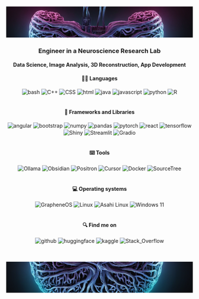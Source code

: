 ![Header](Banner_lseu_top.png)

<div align="center">
  
<h3>Engineer in a Neuroscience Research Lab</h4>
<h4>Data Science, Image Analysis, 3D Reconstruction, App Development</h4>

  
<h4>👨‍💻 Languages</h4> 

<img align="center" src="https://raw.githubusercontent.com/rahul-jha98/github_readme_icons/main/language_and_tools/square/bash/bash-colored.svg" alt="bash" height="42px"/>
<img align="center" src="https://raw.githubusercontent.com/rahul-jha98/github_readme_icons/main/language_and_tools/square/c++/c++.svg" alt="C++" height="42px"/>
<img align="center" src="https://raw.githubusercontent.com/rahul-jha98/github_readme_icons/main/language_and_tools/square/css/css.svg" alt="CSS" height="42px"/>
<img align="center" src="https://raw.githubusercontent.com/rahul-jha98/github_readme_icons/main/language_and_tools/square/html/html.svg" alt="html" height="42px"/>
<img align="center" src="https://raw.githubusercontent.com/rahul-jha98/github_readme_icons/main/language_and_tools/square/java/java.svg" alt="java" height="42px"/>
<img align="center" src="https://raw.githubusercontent.com/rahul-jha98/github_readme_icons/main/language_and_tools/square/javascript/javascript.svg" alt="javascript" height="42px"/>
<img align="center" src="https://raw.githubusercontent.com/rahul-jha98/github_readme_icons/main/language_and_tools/square/python/python.svg" alt="python" height="42px"/>
<img align="center" src="https://cdn.worldvectorlogo.com/logos/r-lang.svg" alt="R" height="30px"/>

<br> 
<br> 

<h4>🧰 Frameworks and Libraries</h4>

<img align="center" src="https://raw.githubusercontent.com/rahul-jha98/github_readme_icons/main/language_and_tools/square/angular/angular.svg" alt="angular" height="42px"/>
<img align="center" src="https://raw.githubusercontent.com/rahul-jha98/github_readme_icons/main/language_and_tools/square/bootstrap/bootstrap.svg" alt="bootstrap" height="42px"/>
<img align="center" src="https://www.svgrepo.com/show/373938/numpy.svg" alt="numpy" height="38px"/>
<img align="center" src="https://www.svgrepo.com/show/473742/pandas.svg" alt="pandas" height="38px"/>
<img align="center" src="https://raw.githubusercontent.com/rahul-jha98/github_readme_icons/main/language_and_tools/square/pytorch/pytorch.svg" alt="pytorch" height="42px"/>
<img align="center" src="https://raw.githubusercontent.com/rahul-jha98/github_readme_icons/main/language_and_tools/square/react/react.svg" alt="react" height="42px"/>
<img align="center" src="https://raw.githubusercontent.com/rahul-jha98/github_readme_icons/main/language_and_tools/square/tensorflow/tensorflow.svg" alt="tensorflow" height="42px"/>
<img align="center" src="https://encrypted-tbn0.gstatic.com/images?q=tbn:ANd9GcQdpycjSlZFDPKPkGhrnzhndbdvwOXhl0qJi2gJ-GdOY3q4zGES2aaK215OejeKCH01oac" alt="Shiny" height="42px"/>
<img align="center" src="https://seeklogo.com/images/S/streamlit-logo-1A3B208AE4-seeklogo.com.png" alt="Streamlit" height="20px"/>
<img align="center" src="https://avatars.githubusercontent.com/u/51063788?s=48&v=4" alt="Gradio" height="30px"/>

<br> 
<br> 

<h4>⌨️ Tools </h4> 

<img align="center" src="https://encrypted-tbn0.gstatic.com/images?q=tbn:ANd9GcSyPWw5wx7OUOqDXQ5cODr5_JqwAU44doNl7Q&s" alt="Ollama" height="35px"/>
<img align="center" src="https://upload.wikimedia.org/wikipedia/commons/thumb/1/10/2023_Obsidian_logo.svg/1200px-2023_Obsidian_logo.svg.png" alt="Obsidian" height="35px"/>
<img align="center" src="https://occasionaldivergences.com/posts/positron-intro/figures/positron-logo.png" alt="Positron" height="35px"/>
<img align="center" src="https://ai-cursor.com/wp-content/uploads/2024/09/logo-cursor-ai-png.webp" alt="Cursor" height="35px"/>
<img align="center" src="https://www.docker.com/wp-content/uploads/2023/05/symbol_blue-docker-logo.png" alt="Docker" height="25px"/>
<img align="center" src="https://w7.pngwing.com/pngs/191/175/png-transparent-sourcetree-alt-macos-bigsur-icon-thumbnail.png" alt="SourceTree" height="35px"/>

<br> 
<br> 

<h4>💻 Operating systems</h4>

<img align="center" src="https://grapheneos.org/780febcc.mask-icon.svg" alt="GrapheneOS" height="35px"/>
<img align="center" src="https://icon2.cleanpng.com/20180504/zxe/avseyqa3a.webp" alt="Linux" height="35px"/>
<img align="center" src="https://asahilinux.org/img/AsahiLinux_logomark.svg" alt="Asahi Linux" height="35px"/>
<img align="center" src="https://www.svgrepo.com/show/382713/windows-applications.svg" alt="Windows 11" height="35px"/>

</div>

<div align="center">

<br> 

<h4> 🔍 Find me on</h4> 

<img align="center" src="https://cdn.icon-icons.com/icons2/936/PNG/512/github-logo_icon-icons.com_73546.png" alt="github" height="35px"/>
<img align="center" src="https://huggingface.co/front/assets/huggingface_logo-noborder.svg" alt="huggingface" height="35px"/>
<img align="center" src="https://cdn.icon-icons.com/icons2/2699/PNG/512/kaggle_logo_icon_168473.png" alt="kaggle" height="35px"/>
<img align="center" src="https://cdn.icon-icons.com/icons2/836/PNG/512/Stack_Overflow_icon-icons.com_66761.png" alt="Stack_Overflow" height="35px"/>

<div/>

<br>
<br> 

![Footer](Banner_lseu_bottom.png)
